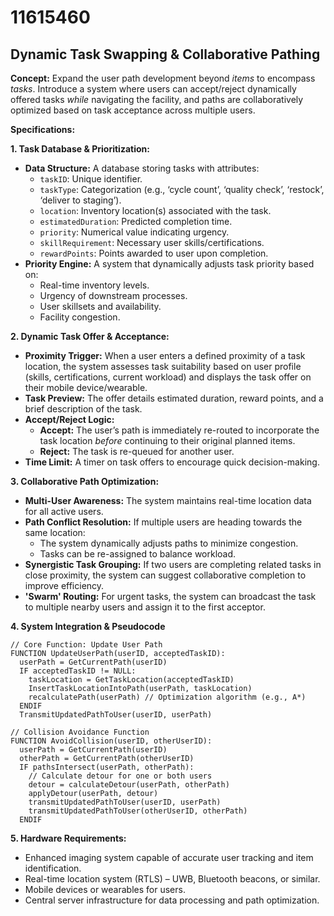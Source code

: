 # 11615460

## Dynamic Task Swapping & Collaborative Pathing

**Concept:** Expand the user path development beyond *items* to encompass *tasks*. Introduce a system where users can accept/reject dynamically offered tasks *while* navigating the facility, and paths are collaboratively optimized based on task acceptance across multiple users.

**Specifications:**

**1. Task Database & Prioritization:**

*   **Data Structure:** A database storing tasks with attributes:
    *   `taskID`: Unique identifier.
    *   `taskType`: Categorization (e.g., ‘cycle count’, ‘quality check’, ‘restock’, ‘deliver to staging’).
    *   `location`: Inventory location(s) associated with the task.
    *   `estimatedDuration`: Predicted completion time.
    *   `priority`: Numerical value indicating urgency.
    *   `skillRequirement`: Necessary user skills/certifications.
    *   `rewardPoints`: Points awarded to user upon completion.
*   **Priority Engine:** A system that dynamically adjusts task priority based on:
    *   Real-time inventory levels.
    *   Urgency of downstream processes.
    *   User skillsets and availability.
    *   Facility congestion.

**2. Dynamic Task Offer & Acceptance:**

*   **Proximity Trigger:** When a user enters a defined proximity of a task location, the system assesses task suitability based on user profile (skills, certifications, current workload) and displays the task offer on their mobile device/wearable.
*   **Task Preview:** The offer details estimated duration, reward points, and a brief description of the task.
*   **Accept/Reject Logic:**
    *   **Accept:** The user’s path is immediately re-routed to incorporate the task location *before* continuing to their original planned items.
    *   **Reject:** The task is re-queued for another user.
*   **Time Limit:** A timer on task offers to encourage quick decision-making.

**3. Collaborative Path Optimization:**

*   **Multi-User Awareness:** The system maintains real-time location data for all active users.
*   **Path Conflict Resolution:** If multiple users are heading towards the same location:
    *   The system dynamically adjusts paths to minimize congestion.
    *   Tasks can be re-assigned to balance workload.
*   **Synergistic Task Grouping:** If two users are completing related tasks in close proximity, the system can suggest collaborative completion to improve efficiency.
*   **'Swarm' Routing:** For urgent tasks, the system can broadcast the task to multiple nearby users and assign it to the first acceptor.

**4. System Integration & Pseudocode**

```pseudocode
// Core Function: Update User Path
FUNCTION UpdateUserPath(userID, acceptedTaskID):
  userPath = GetCurrentPath(userID)
  IF acceptedTaskID != NULL:
    taskLocation = GetTaskLocation(acceptedTaskID)
    InsertTaskLocationIntoPath(userPath, taskLocation)
    recalculatePath(userPath) // Optimization algorithm (e.g., A*)
  ENDIF
  TransmitUpdatedPathToUser(userID, userPath)

// Collision Avoidance Function
FUNCTION AvoidCollision(userID, otherUserID):
  userPath = GetCurrentPath(userID)
  otherPath = GetCurrentPath(otherUserID)
  IF pathsIntersect(userPath, otherPath):
    // Calculate detour for one or both users
    detour = calculateDetour(userPath, otherPath)
    applyDetour(userPath, detour)
    transmitUpdatedPathToUser(userID, userPath)
    transmitUpdatedPathToUser(otherUserID, otherPath)
  ENDIF
```

**5. Hardware Requirements:**

*   Enhanced imaging system capable of accurate user tracking and item identification.
*   Real-time location system (RTLS) – UWB, Bluetooth beacons, or similar.
*   Mobile devices or wearables for users.
*   Central server infrastructure for data processing and path optimization.